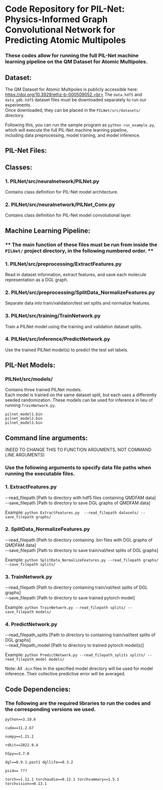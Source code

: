 # Code Repository for PIL-Net: Physics-Informed Graph Convolutional Network for Predicting Atomic Multipoles

### These codes allow for running the full PIL-Net machine learning pipeline on the QM Dataset for Atomic Multipoles.

## Dataset:

The QM Dataset for Atomic Multipoles is publicly accessible here: https://doi.org/10.3929/ethz-b-000509052.<br>
The `data.hdf5` and `data_gdb.hdf5` dataset files must be downloaded separately to run our experiments.<br>
Once downloaded, they can be placed in the `PILNet/src/datasets/` directory.<br>

Following this, you can run the sample program as `python run_example.py`, which will execute the full PIL-Net machine learning pipeline,<br>
including data preprocessing, model training, and model inference.

## PIL-Net Files:

## Classes:

### 1. PILNet/src/neuralnetwork/PILNet.py
Contains class definition for PIL-Net model architecture.

### 2. PILNet/src/neuralnetwork/PILNet_Conv.py
Contains class definition for PIL-Net model convolutional layer.

## Machine Learning Pipeline:

### ** The main function of these files must be run from inside the `PILNet/` project directory, in the following numbered order. **

### 1. PILNet/src/preprocessing/ExtractFeatures.py
Read in dataset information, extract features, and save each molecule representation as a DGL graph.

### 2. PILNet/src/preprocessing/SplitData_NormalizeFeatures.py
Separate data into train/validation/test set splits and normalize features.

### 3. PILNet/src/training/TrainNetwork.py
Train a PILNet model using the training and validation dataset splits.

### 4. PILNet/src/inference/PredictNetwork.py
Use the trained PILNet model(s) to predict the test set labels.

## PIL-Net Models:
### PILNet/src/models/
Contains three trained PILNet models.<br>
Each model is trained on the same dataset split, but each uses a differently seeded randomization.
These models can be used for inference in lieu of running `TrainNetwork.py`.

`pilnet_model1.bin`<br>
`pilnet_model2.bin`<br>
`pilnet_model3.bin`<br>

## Command line arguments:

(NEED TO CHANGE THIS TO FUNCTION ARGUMENTS, NOT COMMAND LINE ARGUMENTS)

### Use the following arguments to specify data file paths when running the executable files.

### 1. ExtractFeatures.py
--read_filepath [Path to directory with hdf5 files containing QMDFAM data]<br>
--save_filepath [Path to directory to save DGL graphs of QMDFAM data]<br>

Example: `python ExtractFeatures.py  --read_filepath datasets/ --save_filepath graphs/`

### 2. SplitData_NormalizeFeatures.py
--read_filepath [Path to directory containing .bin files with DGL graphs of QMDFAM data]<br>
--save_filepath [Path to directory to save train/val/test splits of DGL graphs]<br>

Example: `python SplitData_NormalizeFeatures.py --read_filepath graphs/ --save_filepath splits/`

### 3. TrainNetwork.py
--read_filepath [Path to directory containing train/val/test splits of DGL graphs]<br>
--save_filepath [Path to directory to save trained pytorch model]<br>

Example: `python TrainNetwork.py --read_filepath splits/ --save_filepath models/`

### 4. PredictNetwork.py
--read_filepath_splits [Path to directory to containing train/val/test splits of DGL graphs]<br>
--read_filepath_model [Path to directory to trained pytorch model(s)]<br>

Example: `python PredictNetwork.py --read_filepath_splits splits/ --read_filepath_model models/`<br>

Note: All `.bin` files in the specified model directory will be used for model inference.
Their collective predictive error will be averaged.

## Code Dependencies:

### The following are the required libraries to run the codes and the corresponding versions we used.

`python==3.10.6`

`cuda==11.2.67`

`numpy==1.21.2`

`rdkit==2022.9.4`

`h5py==3.7.0`

`dgl==0.9.1.post1 dgllife==0.3.2`

`psi4== ???`

`torch==1.12.1 torchaudio==0.12.1 torchsummary==1.5.1 torchvision==0.13.1`
